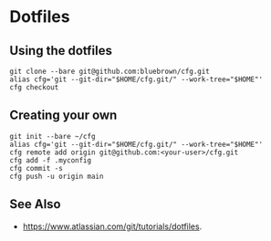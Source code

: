 # Dotfiles

## Using the dotfiles

    git clone --bare git@github.com:bluebrown/cfg.git 
    alias cfg='git --git-dir="$HOME/cfg.git/" --work-tree="$HOME"'
    cfg checkout

## Creating your own

    git init --bare ~/cfg
    alias cfg='git --git-dir="$HOME/cfg.git/" --work-tree="$HOME"'
    cfg remote add origin git@github.com:<your-user>/cfg.git
    cfg add -f .myconfig
    cfg commit -s
    cfg push -u origin main

## See Also

- <https://www.atlassian.com/git/tutorials/dotfiles>.

